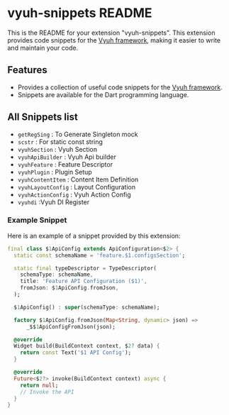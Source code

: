 # vyuh-snippets README

This is the README for your extension "vyuh-snippets". This extension provides code snippets for the [Vyuh framework](https://vyuh.tech/), making it easier to write and maintain your code.

## Features

- Provides a collection of useful code snippets for the [Vyuh framework](https://vyuh.tech/).
- Snippets are available for the Dart programming language.

## All Snippets list

- `getRegSing` : To Generate Singleton mock
- `scstr` : For static const string
- `vyuhSection` : Vyuh Section
- `vyuhApiBuilder` : Vyuh Api builder
- `vyuhFeature` : Feature Descriptor
- `vyuhPlugin` : Plugin Setup
- `vyuhContentItem` : Content Item Definition
- `vyuhLayoutConfig` : Layout Configuration
- `vyuhActionConfig` : Vyuh Action Config
- `vyuhdi` :Vyuh DI Register


### Example Snippet

Here is an example of a snippet provided by this extension:

```dart
final class $1ApiConfig extends ApiConfiguration<$2> {
  static const schemaName = 'feature.$1.configsSection';

  static final typeDescriptor = TypeDescriptor(
    schemaType: schemaName,
    title: 'Feature API Configuration ($1)',
    fromJson: $1ApiConfig.fromJson,
  );

  $1ApiConfig() : super(schemaType: schemaName);

  factory $1ApiConfig.fromJson(Map<String, dynamic> json) =>
      _$$1ApiConfigFromJson(json);

  @override
  Widget build(BuildContext context, $2? data) {
    return const Text('$1 API Config');
  }

  @override
  Future<$2?> invoke(BuildContext context) async {
    return null;
    // Invoke the API 
  }
}
```